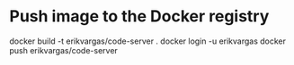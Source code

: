 # Push image to the Docker registry
docker build -t erikvargas/code-server .
docker login -u erikvargas
docker push erikvargas/code-server
